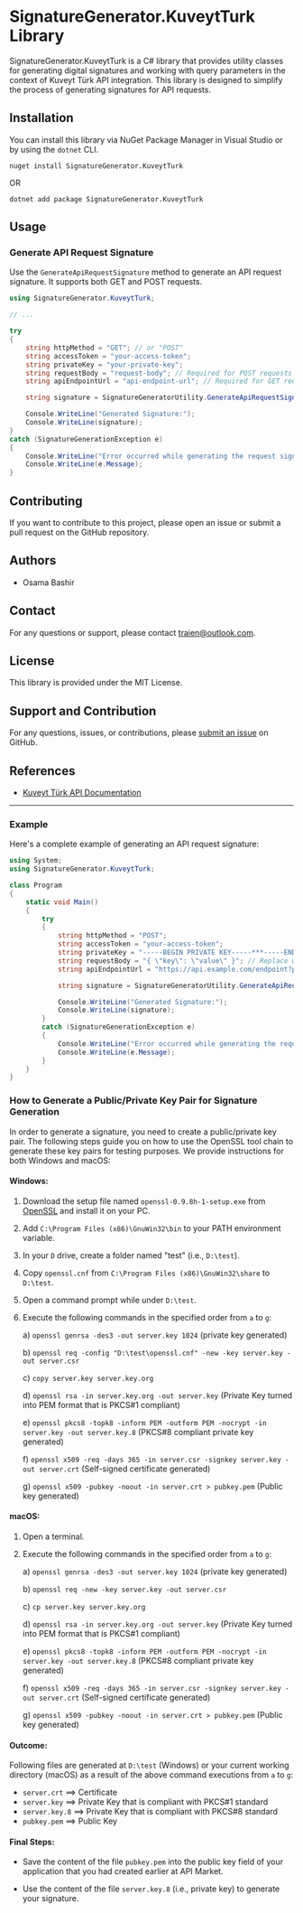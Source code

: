 # SignatureGenerator.KuveytTurk Library

SignatureGenerator.KuveytTurk is a C# library that provides utility classes for generating digital signatures and working with query parameters in the context of Kuveyt Türk API integration. This library is designed to simplify the process of generating signatures for API requests.

## Installation

You can install this library via NuGet Package Manager in Visual Studio or by using the `dotnet` CLI.

```shell
nuget install SignatureGenerator.KuveytTurk
```

OR

```shell
dotnet add package SignatureGenerator.KuveytTurk
```

## Usage

### Generate API Request Signature

Use the `GenerateApiRequestSignature` method to generate an API request signature. It supports both GET and POST requests.

```csharp
using SignatureGenerator.KuveytTurk;

// ...

try
{
    string httpMethod = "GET"; // or "POST"
    string accessToken = "your-access-token";
    string privateKey = "your-private-key";
    string requestBody = "request-body"; // Required for POST requests
    string apiEndpointUrl = "api-endpoint-url"; // Required for GET requests with query parameters

    string signature = SignatureGeneratorUtility.GenerateApiRequestSignature(httpMethod, accessToken, privateKey, requestBody, apiEndpointUrl);

    Console.WriteLine("Generated Signature:");
    Console.WriteLine(signature);
}
catch (SignatureGenerationException e)
{
    Console.WriteLine("Error occurred while generating the request signature:");
    Console.WriteLine(e.Message);
}
```

## Contributing

If you want to contribute to this project, please open an issue or submit a pull request on the GitHub repository.

## Authors

- Osama Bashir

## Contact

For any questions or support, please contact traien@outlook.com.

## License

This library is provided under the MIT License.

## Support and Contribution

For any questions, issues, or contributions, please [submit an issue](https://github.com/traien/KuveytTurkSignatureGenerator/issues/new) on GitHub.

## References

- [Kuveyt Türk API Documentation](https://developer.kuveytturk.com.tr/documentation)

---

### Example

Here's a complete example of generating an API request signature:

```csharp
using System;
using SignatureGenerator.KuveytTurk;

class Program
{
    static void Main()
    {
        try
        {
            string httpMethod = "POST";
            string accessToken = "your-access-token";
            string privateKey = "-----BEGIN PRIVATE KEY-----***-----END PRIVATE KEY-----"; // Replace with your actual private key
            string requestBody = "{ \"key\": \"value\" }"; // Replace with your actual request body
            string apiEndpointUrl = "https://api.example.com/endpoint?param1=value1&param2=value2"; // Replace with your actual API endpoint URL

            string signature = SignatureGeneratorUtility.GenerateApiRequestSignature(httpMethod, accessToken, privateKey, requestBody, apiEndpointUrl);

            Console.WriteLine("Generated Signature:");
            Console.WriteLine(signature);
        }
        catch (SignatureGenerationException e)
        {
            Console.WriteLine("Error occurred while generating the request signature:");
            Console.WriteLine(e.Message);
        }
    }
}
```
### How to Generate a Public/Private Key Pair for Signature Generation

In order to generate a signature, you need to create a public/private key pair. The following steps guide you on how to use the OpenSSL tool chain to generate these key pairs for testing purposes. We provide instructions for both Windows and macOS:

#### Windows:

1. Download the setup file named `openssl-0.9.8h-1-setup.exe` from [OpenSSL](https://slproweb.com/products/Win32OpenSSL.html) and install it on your PC.

2. Add `C:\Program Files (x86)\GnuWin32\bin` to your PATH environment variable.

3. In your `D` drive, create a folder named "test" (i.e., `D:\test`).

4. Copy `openssl.cnf` from `C:\Program Files (x86)\GnuWin32\share` to `D:\test`.

5. Open a command prompt while under `D:\test`.

6. Execute the following commands in the specified order from `a` to `g`:

   a) `openssl genrsa -des3 -out server.key 1024` (private key generated)

   b) `openssl req -config "D:\test\openssl.cnf" -new -key server.key -out server.csr`

   c) `copy server.key server.key.org`

   d) `openssl rsa -in server.key.org -out server.key` (Private Key turned into PEM format that is PKCS#1 compliant)

   e) `openssl pkcs8 -topk8 -inform PEM -outform PEM -nocrypt -in server.key -out server.key.8` (PKCS#8 compliant private key generated)

   f) `openssl x509 -req -days 365 -in server.csr -signkey server.key -out server.crt` (Self-signed certificate generated)

   g) `openssl x509 -pubkey -noout -in server.crt > pubkey.pem` (Public key generated)

#### macOS:

1. Open a terminal.

2. Execute the following commands in the specified order from `a` to `g`:

   a) `openssl genrsa -des3 -out server.key 1024` (private key generated)

   b) `openssl req -new -key server.key -out server.csr`

   c) `cp server.key server.key.org`

   d) `openssl rsa -in server.key.org -out server.key` (Private Key turned into PEM format that is PKCS#1 compliant)

   e) `openssl pkcs8 -topk8 -inform PEM -outform PEM -nocrypt -in server.key -out server.key.8` (PKCS#8 compliant private key generated)

   f) `openssl x509 -req -days 365 -in server.csr -signkey server.key -out server.crt` (Self-signed certificate generated)

   g) `openssl x509 -pubkey -noout -in server.crt > pubkey.pem` (Public key generated)

#### Outcome:

Following files are generated at `D:\test` (Windows) or your current working directory (macOS) as a result of the above command executions from `a` to `g`:

- `server.crt` ==> Certificate
- `server.key` ==> Private Key that is compliant with PKCS#1 standard
- `server.key.8` ==> Private Key that is compliant with PKCS#8 standard
- `pubkey.pem` ==> Public Key

#### Final Steps:

- Save the content of the file `pubkey.pem` into the public key field of your application that you had created earlier at API Market.

- Use the content of the file `server.key.8` (i.e., private key) to generate your signature.
